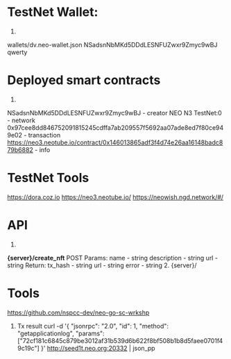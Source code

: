 # TestNet Wallet:
1. 
wallets/dv.neo-wallet.json
NSadsnNbMKd5DDdLESNFUZwxr9Zmyc9wBJ
qwerty

# Deployed smart contracts
1.
NSadsnNbMKd5DDdLESNFUZwxr9Zmyc9wBJ - creator
NEO N3 TestNet:0 - network
0x97cee8dd846752091815245cdffa7ab209557f5692aa07ade8ed7f80ce949e02 - transaction
https://neo3.neotube.io/contract/0x146013865adf3f4d74e26aa16148badc879b6882 - info

# TestNet Tools

https://dora.coz.io
https://neo3.neotube.io/
https://neowish.ngd.network/#/

# API

1.
**{server}/create_nft**
POST
Params: 
name - string
description - string
url - string
Return:
tx_hash - string
url - string
error - string
2.
{server}/


# Tools
https://github.com/nspcc-dev/neo-go-sc-wrkshp
1. Tx result
curl -d '{ "jsonrpc": "2.0", "id": 1, "method": "getapplicationlog", "params": ["72cf181c6845c879be3012af31b539d6b622f8bf508b1b8d5faee0701f49c19c"] }' http://seed1t.neo.org:20332 | json_pp